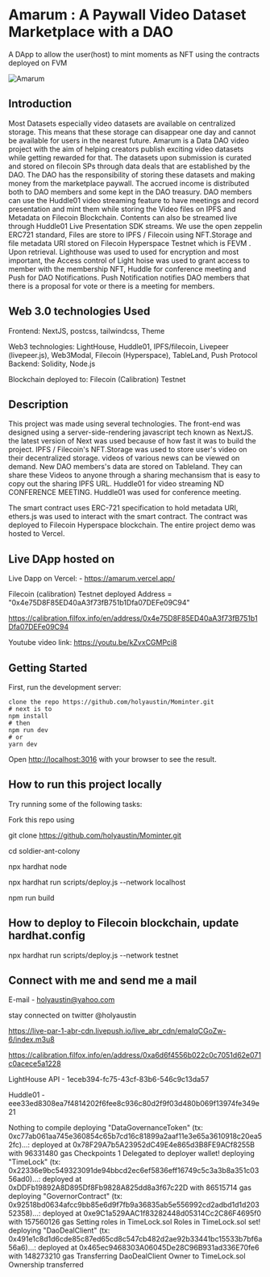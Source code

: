 # Amarum : A Paywall Video Dataset Marketplace  with a DAO

A DApp to allow the user(host) to mint moments as NFT using the contracts deployed on FVM

![Amarum](https://bafkreihqvhqlk4j5ea4hky3fmk24cj6xhw2rhgbkfcbg6fktlkprbec7gm.ipfs.nftstorage.link/)

## Introduction

Most Datasets especially video datasets are available on centralized storage. This means that these storage can disappear one day and cannot be available for users in the nearest future. Amarum is a Data DAO video project with the aim of helping creators publish exciting video datasets while getting rewarded for that. The datasets upon submission is curated and stored on filecoin SPs through data deals that are established by the DAO. The DAO has the responsibility of storing these datasets and making money from the marketplace paywall. The accrued income is distributed both to DAO members and some kept in the DAO treasury. DAO members can use the Huddle01 video streaming feature to have meetings and record presentation and mint them while storing the Video files on IPFS and Metadata on Filecoin Blockchain.
Contents can also be streamed live through Huddle01 Live Presentation SDK streams. We use the open zeppelin ERC721 standard, Files are store to IPFS / Filecoin using NFT.Storage and  file metadata URI stored on Filecoin Hyperspace Testnet which is FEVM . Upon retrieval. Lighthouse was used to used for encryption and most important, the Access control of Light hoise was used to grant access to member with the membership NFT, Huddle for conference meeting and Push for DAO Notifications. Push Notification notifies DAO members that there is a proposal for vote or there is a meeting for members.

## Web 3.0 technologies Used

Frontend: NextJS, postcss, tailwindcss, Theme

Web3 technologies: LightHouse, Huddle01,  IPFS/filecoin, Livepeer (livepeer.js), Web3Modal,  Filecoin (Hyperspace), TableLand, Push Protocol
Backend: Solidity, Node.js

Blockchain deployed to:  Filecoin (Calibration) Testnet

## Description

This project was made using several technologies. The front-end was designed using a server-side-rendering javascript tech known as NextJS. the latest version of Next was used because of how fast it was to build the project.  IPFS / Filecoin's NFT.Storage was used to store user's video on their decentralized storage. videos of various news can be viewed on demand. New DAO members's data are stored on Tableland. They can share these Videos to anyone through a sharing mechansism that is easy to copy out the sharing IPFS URL. Huddle01 for video streaming ND CONFERENCE MEETING. Huddle01 was used for conference meeting.

The smart contract uses ERC-721 specification to hold metadata URI, ethers.js was used to interact with the smart contract. The contract was deployed to Filecoin Hyperspace blockchain. The entire project demo was hosted to Vercel.

## Live DApp hosted on

Live Dapp on Vercel: - <https://amarum.vercel.app/>

  Filecoin (calibration) Testnet deployed Address = "0x4e75D8F85ED40aA3f73fB751b1Dfa07DEFe09C94"

  <https://calibration.filfox.info/en/address/0x4e75D8F85ED40aA3f73fB751b1Dfa07DEFe09C94>

 Youtube video link: <https://youtu.be/kZvxCGMPci8>

## Getting Started

First, run the development server:

```text
clone the repo https://github.com/holyaustin/Mominter.git
# next is to 
npm install
# then
npm run dev
# or
yarn dev
```

Open [http://localhost:3016](http://localhost:3016) with your browser to see the result.

## How to run this project locally

Try running some of the following tasks:

Fork this repo using

git clone <https://github.com/holyaustin/Mominter.git>

cd soldier-ant-colony

npx hardhat node

npx hardhat run scripts/deploy.js --network localhost

npm run build

## How to deploy to Filecoin  blockchain, update hardhat.config

npx hardhat run scripts/deploy.js --network testnet

## Connect with me and send me a mail

E-mail - <holyaustin@yahoo.com>

stay connected on twitter @holyaustin

<https://live-par-1-abr-cdn.livepush.io/live_abr_cdn/emaIqCGoZw-6/index.m3u8>

<https://calibration.filfox.info/en/address/0xa6d6f4556b022c0c7051d62e071c0acece5a1228>

LightHouse API - 1eceb394-fc75-43cf-83b6-546c9c13da57

Huddle01 - eee33ed8308ea7f4814202f6fee8c936c80d2f9f03d480b069f13974fe349e21

Nothing to compile
deploying "DataGovernanceToken" (tx: 0xc77ab061aa745e360854c65b7cd16c81899a2aaf11e3e65a3610918c20ea52fc)...: deployed at 0x78F29A7b5A23952dC49E4e865d3B8FE9ACf8255B with 96331480 gas
Checkpoints 1
Delegated to deployer wallet!
deploying "TimeLock" (tx: 0x22336e9bc549323091de94bbcd2ec6ef5836eff16749c5c3a3b8a351c0356ad0)...: deployed at 0xDDFb19892A8D895Df8Fb9828A825dd8a3f67c22D with 86515714 gas
deploying "GovernorContract" (tx: 0x92518bd0634afcc9bb85e6d9f7fb9a36835ab5e556992cd2adbd1d1d20352358)...: deployed at 0xe9C1a529AAC1f83282448d05314Cc2C86F4695f0 with 157560126 gas
Setting roles in TimeLock.sol
Roles in TimeLock.sol set!
deploying "DaoDealClient" (tx: 0x491e1c8d1d6cde85c87ed65cd8c547cb482d2ae92b33441bc15533b7bf6a56a6)...: deployed at 0x465ec9468303A06045De28C96B931ad336E70fe6 with 148273210 gas
Transferring DaoDealClient Owner to TimeLock.sol
Ownership transferred